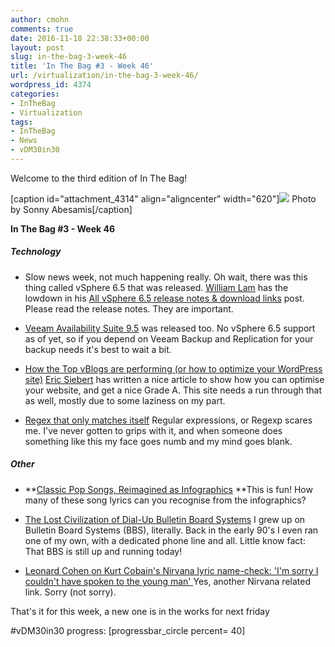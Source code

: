 ```yaml
---
author: cmohn
comments: true
date: 2016-11-18 22:38:33+00:00
layout: post
slug: in-the-bag-3-week-46
title: 'In The Bag #3 - Week 46'
url: /virtualization/in-the-bag-3-week-46/
wordpress_id: 4374
categories:
- InTheBag
- Virtualization
tags:
- InTheBag
- News
- vDM30in30
---
```


Welcome to the third edition of In The Bag!

[caption id="attachment_4314" align="aligncenter" width="620"][![](http://vninja.net/wordpress/wp-content/uploads/2016/11/11057276504_2acf34be04_o-1024x683.jpg)](https://www.flickr.com/photos/enerva/11057276504/in/photolist-hR6r5m-EjDHYD-s5N5ug-7mupFc-pRGXKb-mCuo8D-2eKBVn-ptTvq4-iTnJ5R-hNhv7r-zQYi8-ouF4WU-67A26z-6HzJgG-vjnrJ-KSnq-dRfFxj-jafws-dMrntt-ot3nPf-dbexc8-aLrQZg-pFyH1e-9mtAak-7F4dJ5-jKQWDs-qqyNm8-jaBCBd-dRHUab-ohXLDB-ejvSsu-eipa91-7UVD3Q-91hfJM-k6TeEL-e9SjCB-gVvTgW-dY8wGK-dGiyJX-64BQjG-aLzCzK-8xHqyd-dVAGmn-fvMTyw-cTGbnu-pXpiSU-j5snjj-rQ5sJ7-9DvemK-g93VKZ) Photo by Sonny Abesamis[/caption]

**In The Bag #3 - Week 46**



##### Technology






    
  * Slow news week, not much happening really. Oh wait, there was this thing called vSphere 6.5 that was released. [William Lam](https://twitter.com/lamw) has the lowdown in his [All vSphere 6.5 release notes & download links](http://www.virtuallyghetto.com/2016/11/vsphere65.html) post. Please read the release notes. They are important.

    
  * [Veeam Availability Suite 9.5](https://www.veeam.com/data-center-availability-suite.html?ad=menu-products) was released too. No vSphere 6.5 support as of yet, so if you depend on Veeam Backup and Replication for your backup needs it's best to wait a bit.

    
  * [How the Top vBlogs are performing (or how to optimize your WordPress site)](http://vsphere-land.com/news/how-the-top-vblogs-are-performing-or-how-to-optimize-your-wordpress-site.html)
[Eric Siebert](https://twitter.com/esiebert) has written a nice article to show how you can optimise your website, and get a nice Grade A. This site needs a run through that as well, mostly due to some laziness on my part.

    
  * [Regex that only matches itself](http://codegolf.stackexchange.com/questions/28821/regex-that-only-matches-itself/31863?stw=2#31863)
Regular expressions, or Regexp scares me. I've never gotten to grips with it, and when someone does something like this my face goes numb and my mind goes blank.





##### Other






    
  * **[Classic Pop Songs, Reimagined as Infographics](https://thebolditalic.com/classic-pop-songs-reimagined-as-infographics-29fe12f925fb#.r811tnhx0)
**This is fun! How many of these song lyrics can you recognise from the infographics?

    
  * [The Lost Civilization of Dial-Up Bulletin Board Systems](https://www.theatlantic.com/technology/archive/2016/11/the-lost-civilization-of-dial-up-bulletin-board-systems/506465/)
I grew up on Bulletin Board Systems (BBS), literally. Back in the early 90's I even ran one of my own, with a dedicated phone line and all. Little know fact: That BBS is still up and running today!

    
  * [Leonard Cohen on Kurt Cobain's Nirvana lyric name-check: 'I'm sorry I couldn't have spoken to the young man'
](http://www.independent.co.uk/arts-entertainment/music/news/leonard-cohen-on-kurt-cobains-nirvana-lyric-name-check-im-sorry-i-couldnt-have-spoken-to-the-young-a7410941.html)Yes, another Nirvana related link. Sorry (not sorry).



That's it for this week, a new one is in the works for next friday

#vDM30in30 progress:
[progressbar_circle percent= 40]
